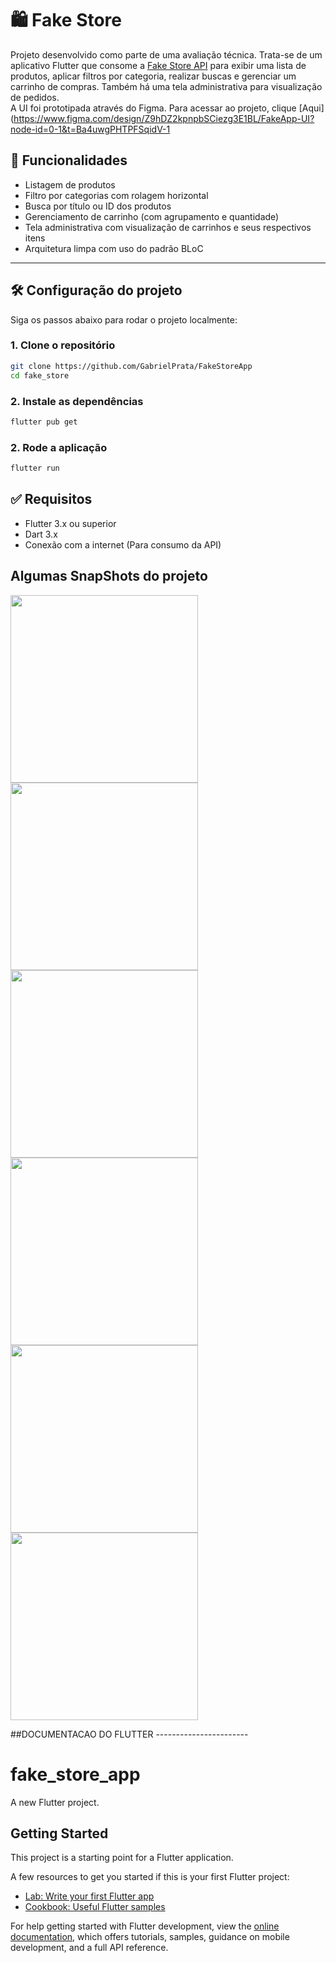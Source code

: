 # 🛍️ Fake Store

Projeto desenvolvido como parte de uma avaliação técnica. Trata-se de um aplicativo Flutter que consome a [Fake Store API](https://fakestoreapi.com/) para exibir uma lista de produtos, aplicar filtros por categoria, realizar buscas e gerenciar um carrinho de compras. Também há uma tela administrativa para visualização de pedidos. 
<br>
A UI foi prototipada através do Figma. Para acessar ao projeto, clique [Aqui](https://www.figma.com/design/Z9hDZ2kpnpbSCiezg3E1BL/FakeApp-UI?node-id=0-1&t=Ba4uwgPHTPFSqidV-1

## 🚀 Funcionalidades

- Listagem de produtos
- Filtro por categorias com rolagem horizontal
- Busca por título ou ID dos produtos
- Gerenciamento de carrinho (com agrupamento e quantidade)
- Tela administrativa com visualização de carrinhos e seus respectivos itens
- Arquitetura limpa com uso do padrão BLoC

---

## 🛠️ Configuração do projeto

Siga os passos abaixo para rodar o projeto localmente:

### 1. Clone o repositório

```bash
git clone https://github.com/GabrielPrata/FakeStoreApp
cd fake_store
```

### 2. Instale as dependências
```bash
flutter pub get
```

### 2. Rode a aplicação
```bash
flutter run
```

## ✅ Requisitos
- Flutter 3.x ou superior
- Dart 3.x
- Conexão com a internet (Para consumo da API)

## Algumas SnapShots do projeto
<img src="https://github.com/user-attachments/assets/f59367ad-caa6-44e9-beb5-6f7db0ffb90a" width="300"/>
<img src="https://github.com/user-attachments/assets/b4f55ceb-1339-4813-859a-9e5d1a7d88ec" width="300"/>
<img src="https://github.com/user-attachments/assets/5a6fe156-c071-4ac7-8650-b8650686dddd" width="300"/>
<img src="https://github.com/user-attachments/assets/b4bf572f-f6eb-4cb9-a827-90b9c98b34d3" width="300"/>
<img src="https://github.com/user-attachments/assets/a189737e-6a93-46d1-b0b3-77d8ca4b9eca" width="300"/>
<img src="https://github.com/user-attachments/assets/e3861873-085d-4177-b7a1-7b2e207ce86d" width="300"/>







##DOCUMENTACAO DO FLUTTER -----------------------

# fake_store_app

A new Flutter project.

## Getting Started

This project is a starting point for a Flutter application.

A few resources to get you started if this is your first Flutter project:

- [Lab: Write your first Flutter app](https://docs.flutter.dev/get-started/codelab)
- [Cookbook: Useful Flutter samples](https://docs.flutter.dev/cookbook)

For help getting started with Flutter development, view the
[online documentation](https://docs.flutter.dev/), which offers tutorials,
samples, guidance on mobile development, and a full API reference.
